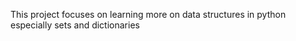 This project focuses on learning more on data structures in python especially sets and dictionaries
